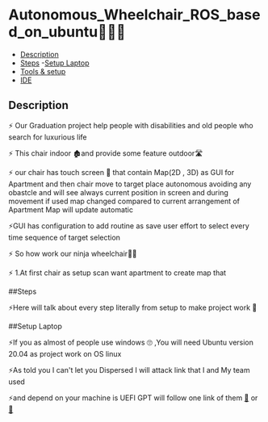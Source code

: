 # Autonomous_Wheelchair_ROS_based_on_ubuntu🦼🤖🔥

- [Description](#Description)
- [Steps](#Steps)
  -[Setup Laptop](#Setup_laptop)   
- [Tools & setup](#Tools_&_setup)
- [IDE](#IDE)


## Description
<p> ⚡ Our Graduation project help people with disabilities and old people who search for luxurious life </p>
<p> ⚡ This chair indoor 🏚and provide some feature outdoor🛣 </p>
<p> ⚡ our chair has touch screen 📱 that contain Map(2D , 3D) as GUI for Apartment and then chair move to target place autonomous avoiding any obastcle and will see always current position in screen and during movement if used map changed compared to current arrangement of Apartment Map will update automatic   </p>
<p> ⚡GUI has configuration to add routine as save user effort to select every time sequence of target selection </p>
<p> ⚡ So how work our ninja wheelchair🐱‍👤  </p>
<p> ⚡ 1.At first chair as setup scan want apartment to create map that 
  
##Steps
<p>⚡Here will talk about every step literally from setup to make project work 🤩</p>

##Setup Laptop
<p> ⚡If you as almost of people use windows 🙄 ,You will need Ubuntu version 20.04 as project work on OS linux </p>
<p> ⚡As told you I can't let you Dispersed I will attack link that I and My team used  </p>
<p> ⚡and depend on your machine is  UEFI  GPT will follow one link of them <a href="https://www.youtube.com/watch?v=aKKdiqVHNqw">🔗</a> or <a href="https://www.youtube.com/watch?v=-iSAyiicyQY&t=18s">🔗</a> </p>
 
 
